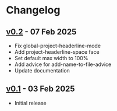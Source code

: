 # Changelog

## [v0.2][v0.2] - 07 Feb 2025

* Fix global-project-headerline-mode
* Add project-headerline-space face
* Set default max width to 100%
* Add advice for add-name-to-file-advice
* Update documentation

[v0.2]: https://github.com/gavv/project-headerline/releases/tag/v0.2

## [v0.1][v0.1] - 03 Feb 2025

* Initial release

[v0.1]: https://github.com/gavv/project-headerline/releases/tag/v0.1
